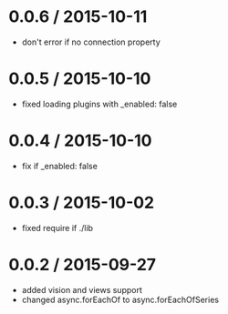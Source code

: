 
0.0.6 / 2015-10-11
==================

  * don't error if no connection property

0.0.5 / 2015-10-10
==================

  * fixed loading plugins with _enabled: false

0.0.4 / 2015-10-10
==================

  * fix if _enabled: false

0.0.3 / 2015-10-02
==================

  * fixed require if ./lib

0.0.2 / 2015-09-27
==================

  * added vision and views support
  * changed async.forEachOf to async.forEachOfSeries
